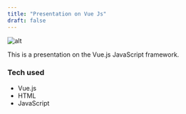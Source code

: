 ```yaml
---
title: "Presentation on Vue Js"
draft: false
---
```


![alt](//via.placeholder.com/640x150)

This is a presentation on the Vue.js JavaScript framework.

### Tech used

* Vue.js
* HTML
* JavaScript
